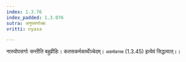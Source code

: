 ```yaml
---
index: 1.3.76
index_padded: 1.3.076
sutra: अनुपसर्गाज्ज्ञः
vritti: nyasa

---
```

नास्योपसर्गाः सन्तीति बहुव्रीहिः। कतसकर्मकार्थेञ्चेदम्। `अकर्मकाच्च` (1.3.45) इत्येवं सिद्धत्वात्।।